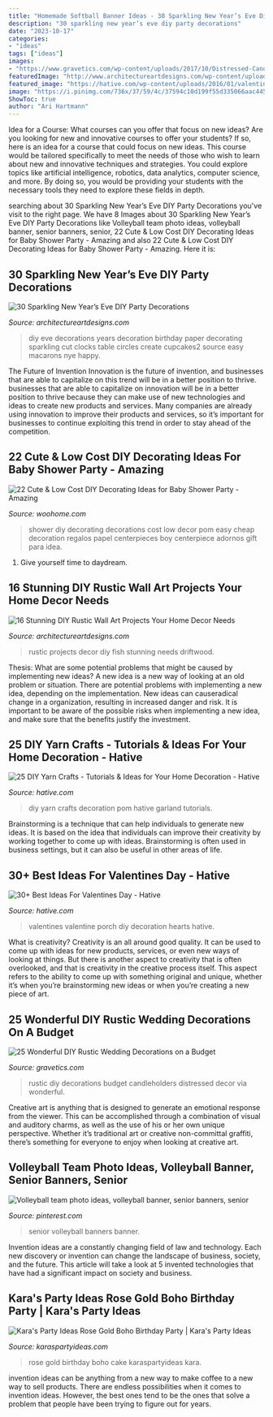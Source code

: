 ```yaml
---
title: "Homemade Softball Banner Ideas - 30 Sparkling New Year’s Eve Diy Party Decorations"
description: "30 sparkling new year’s eve diy party decorations"
date: "2023-10-17"
categories:
- "ideas"
tags: ["ideas"]
images:
- "https://www.gravetics.com/wp-content/uploads/2017/10/Distressed-Candleholders-via-baysidebride.jpg"
featuredImage: "http://www.architectureartdesigns.com/wp-content/uploads/2018/04/16-Stunning-DIY-Rustic-Wall-Art-Projects-Your-Home-Decor-Needs-9.jpg"
featured_image: "https://hative.com/wp-content/uploads/2016/01/valentines-day-ideas/6-valentines-day-ideas.jpg"
image: "https://i.pinimg.com/736x/37/59/4c/37594c10d199f55d335066aac4453616.jpg"
ShowToc: true
author: "Ari Hartmann"
---
```



Idea for a Course: What courses can you offer that focus on new ideas?
Are you looking for new and innovative courses to offer your students? If so, here is an idea for a course that could focus on new ideas. This course would be tailored specifically to meet the needs of those who wish to learn about new and innovative techniques and strategies. You could explore topics like artificial intelligence, robotics, data analytics, computer science, and more. By doing so, you would be providing your students with the necessary tools they need to explore these fields in depth.

	

		
searching about 30 Sparkling New Year’s Eve DIY Party Decorations you've visit to the right page. We have 8 Images about 30 Sparkling New Year’s Eve DIY Party Decorations like Volleyball team photo ideas, volleyball banner, senior banners, senior, 22 Cute &amp; Low Cost DIY Decorating Ideas for Baby Shower Party - Amazing and also 22 Cute &amp; Low Cost DIY Decorating Ideas for Baby Shower Party - Amazing. Here it is:
		
    
## 30 Sparkling New Year’s Eve DIY Party Decorations

<img loading=lazy src="http://www.architectureartdesigns.com/wp-content/uploads/2013/12/2016.jpg" onerror="this.onerror=null;this.src='https://tse2.mm.bing.net/th?id=OIP.PPIFczu3qIP7d8zKnEy1TwHaKg&amp;pid=15.1';" alt="30 Sparkling New Year’s Eve DIY Party Decorations">

_Source: architectureartdesigns.com_

>diy eve decorations years decoration birthday paper decorating sparkling cut clocks table circles create cupcakes2 source easy macarons nye happy. 

	

The Future of Invention
Innovation is the future of invention, and businesses that are able to capitalize on this trend will be in a better position to thrive. businesses that are able to capitalize on innovation will be in a better position to thrive because they can make use of new technologies and ideas to create new products and services. Many companies are already using innovation to improve their products and services, so it’s important for businesses to continue exploiting this trend in order to stay ahead of the competition.

    
## 22 Cute &amp; Low Cost DIY Decorating Ideas For Baby Shower Party - Amazing

<img loading=lazy src="http://www.woohome.com/wp-content/uploads/2015/04/baby-shower-decor-ideas-woohome-19.jpg" onerror="this.onerror=null;this.src='https://tse1.mm.bing.net/th?id=OIP.OLimr-9_vW6C42bS084Y4AHaKk&amp;pid=15.1';" alt="22 Cute &amp; Low Cost DIY Decorating Ideas for Baby Shower Party - Amazing">

_Source: woohome.com_

>shower diy decorating decorations cost low decor pom easy cheap decoration regalos papel centerpieces boy centerpiece adornos gift para idea. 

	

1. Give yourself time to daydream.

    
## 16 Stunning DIY Rustic Wall Art Projects Your Home Decor Needs

<img loading=lazy src="http://www.architectureartdesigns.com/wp-content/uploads/2018/04/16-Stunning-DIY-Rustic-Wall-Art-Projects-Your-Home-Decor-Needs-9.jpg" onerror="this.onerror=null;this.src='https://tse2.mm.bing.net/th?id=OIP.KuR3WPpQgAHRuSxqi148pwHaLE&amp;pid=15.1';" alt="16 Stunning DIY Rustic Wall Art Projects Your Home Decor Needs">

_Source: architectureartdesigns.com_

>rustic projects decor diy fish stunning needs driftwood. 

	

Thesis: What are some potential problems that might be caused by implementing new ideas?
A new idea is a new way of looking at an old problem or situation. There are potential problems with implementing a new idea, depending on the implementation. New ideas can causeradical change in a organization, resulting in increased danger and risk. It is important to be aware of the possible risks when implementing a new idea, and make sure that the benefits justify the investment.

    
## 25 DIY Yarn Crafts - Tutorials &amp; Ideas For Your Home Decoration - Hative

<img loading=lazy src="https://hative.com/wp-content/uploads/2015/08/diy-yarn-crafts/9-diy-yarn-crafts.jpg" onerror="this.onerror=null;this.src='https://tse1.mm.bing.net/th?id=OIP.W9VfvW2l8FsjLFUEpr2XygHaJ1&amp;pid=15.1';" alt="25 DIY Yarn Crafts - Tutorials &amp; Ideas for Your Home Decoration - Hative">

_Source: hative.com_

>diy yarn crafts decoration pom hative garland tutorials. 

	

Brainstorming is a technique that can help individuals to generate new ideas. It is based on the idea that individuals can improve their creativity by working together to come up with ideas. Brainstorming is often used in business settings, but it can also be useful in other areas of life.

    
## 30+ Best Ideas For Valentines Day - Hative

<img loading=lazy src="https://hative.com/wp-content/uploads/2016/01/valentines-day-ideas/6-valentines-day-ideas.jpg" onerror="this.onerror=null;this.src='https://tse4.mm.bing.net/th?id=OIP.D16nyNH-fglQW8ZPlSLY4AHaTv&amp;pid=15.1';" alt="30+ Best Ideas For Valentines Day - Hative">

_Source: hative.com_

>valentines valentine porch diy decoration hearts hative. 

	

What is creativity?
Creativity is an all around good quality. It can be used to come up with ideas for new products, services, or even new ways of looking at things. But there is another aspect to creativity that is often overlooked, and that is creativity in the creative process itself. This aspect refers to the ability to come up with something original and unique, whether it’s when you’re brainstorming new ideas or when you’re creating a new piece of art.

    
## 25 Wonderful DIY Rustic Wedding Decorations On A Budget

<img loading=lazy src="https://www.gravetics.com/wp-content/uploads/2017/10/Distressed-Candleholders-via-baysidebride.jpg" onerror="this.onerror=null;this.src='https://tse2.mm.bing.net/th?id=OIP.y-WlkQVG15peatcSqySvzwHaML&amp;pid=15.1';" alt="25 Wonderful DIY Rustic Wedding Decorations on a Budget">

_Source: gravetics.com_

>rustic diy decorations budget candleholders distressed decor via wonderful. 

	

Creative art is anything that is designed to generate an emotional response from the viewer. This can be accomplished through a combination of visual and auditory charms, as well as the use of his or her own unique perspective. Whether it’s traditional art or creative non-committal graffiti, there’s something for everyone to enjoy when looking at creative art.

    
## Volleyball Team Photo Ideas, Volleyball Banner, Senior Banners, Senior

<img loading=lazy src="https://i.pinimg.com/736x/37/59/4c/37594c10d199f55d335066aac4453616.jpg" onerror="this.onerror=null;this.src='https://tse4.mm.bing.net/th?id=OIP.8YBge0aJogLcngvELOpC7gHaMW&amp;pid=15.1';" alt="Volleyball team photo ideas, volleyball banner, senior banners, senior">

_Source: pinterest.com_

>senior volleyball banners banner. 

	

Invention ideas are a constantly changing field of law and technology. Each new discovery or invention can change the landscape of business, society, and the future. This article will take a look at 5 invented technologies that have had a significant impact on society and business.

    
## Kara&#039;s Party Ideas Rose Gold Boho Birthday Party | Kara&#039;s Party Ideas

<img loading=lazy src="https://karaspartyideas.com/wp-content/uploads/2017/12/Rose-Gold-Boho-Birthday-Party-via-Karas-Party-Ideas-KarasPartyIdeas.com18.jpg" onerror="this.onerror=null;this.src='https://tse1.mm.bing.net/th?id=OIP.cn80_0va5Nc0thzehOSIVgHaLH&amp;pid=15.1';" alt="Kara&#039;s Party Ideas Rose Gold Boho Birthday Party | Kara&#039;s Party Ideas">

_Source: karaspartyideas.com_

>rose gold birthday boho cake karaspartyideas kara. 

	

invention ideas can be anything from a new way to make coffee to a new way to sell products. There are endless possibilities when it comes to invention ideas. However, the best ones tend to be the ones that solve a problem that people have been trying to figure out for years.

